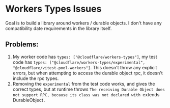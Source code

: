 # Workers Types Issues
Goal is to build a library around workers / durable objects. I don't have any compatibility date requirements in the library itself.

## Problems:
1. My worker code has `types: ["@cloudflare/workers-types"]`, my test code has `types: ["@cloudflare/workers-types/experimental", "@cloudflare/vitest-pool-workers"]`. This doesn't throw any explicit errors, but when attempting to access the durable object rpc, it doesn't include the rpc types.
2. Removing the `experimental` from the test code works, and gives the correct types, but at runtime throws `The receiving Durable Object does not support RPC, because its class was not declared with `extends DurableObject`.`

